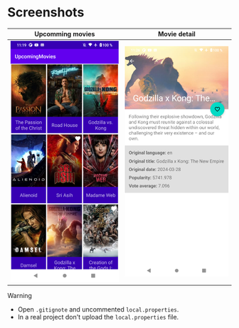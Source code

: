 # Screenshots

| Upcomming movies | Movie detail |
| --- | --- |
|<img src="https://github.com/gpillaca/UpcomingMovies/blob/master/screenshot/upcoming-movies.png?raw=true" width="300" /> | <img src="https://github.com/gpillaca/UpcomingMovies/blob/master/screenshot/movie-detail.png?raw=true" width="300" /> |


> [!WARNING]  
> - Open `.gitignote` and uncommented `local.properties`.
> - In a real project don't upload the `local.properties` file.
